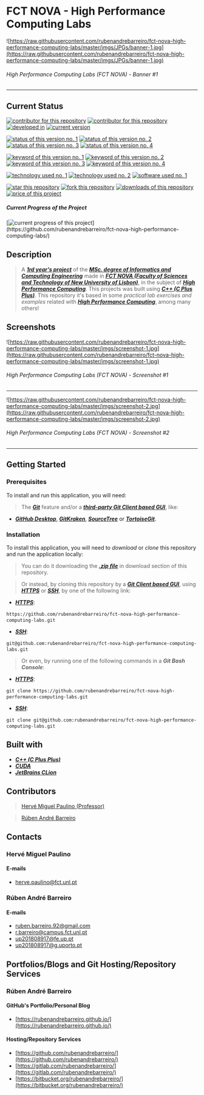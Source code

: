 # FCT NOVA - High Performance Computing Labs

![https://raw.githubusercontent.com/rubenandrebarreiro/fct-nova-high-performance-computing-labs/master/imgs/JPGs/banner-1.jpg](https://raw.githubusercontent.com/rubenandrebarreiro/fct-nova-high-performance-computing-labs/master/imgs/JPGs/banner-1.jpg)
######  High Performance Computing Labs (FCT NOVA) - Banner #1

***

## Current Status
[![contributor for this repository](https://img.shields.io/badge/contributor-herve&nbsp;miguel&nbsp;paulino-blue.svg)](https://docentes.fct.unl.pt/p161/) [![contributor for this repository](https://img.shields.io/badge/contributor-rubenandrebarreiro-blue.svg)](https://github.com/rubenandrebarreiro/) [![developed in](https://img.shields.io/badge/developed&nbsp;in-fct&nbsp;nova-blue.svg)](https://www.fct.unl.pt/)
[![current version](https://img.shields.io/badge/version-1.0-magenta.svg)](https://github.com/rubenandrebarreiro/fct-nova-high-performance-computing-labs/)

[![status of this version no. 1](https://img.shields.io/badge/status-not&nbsp;completed-orange.svg)](https://github.com/rubenandrebarreiro/fct-nova-high-performance-computing-labs/)
[![status of this version no. 2](https://img.shields.io/badge/status-not&nbsp;final-orange.svg)](https://github.com/rubenandrebarreiro/fct-nova-high-performance-computing-labs/)
[![status of this version no. 3](https://img.shields.io/badge/status-not&nbsp;stable-orange.svg)](https://github.com/rubenandrebarreiro/fct-nova-high-performance-computing-labs/)
[![status of this version no. 4](https://img.shields.io/badge/status-documented-orange.svg)](https://github.com/rubenandrebarreiro/fct-nova-high-performance-computing-labs/)

[![keyword of this version no. 1](https://img.shields.io/badge/keyword-high&nbsp;performance&nbsp;computing-brown.svg)](https://github.com/rubenandrebarreiro/fct-nova-high-performance-computing-labs/)
[![keyword of this version no. 2](https://img.shields.io/badge/keyword-systems-brown.svg)](https://github.com/rubenandrebarreiro/fct-nova-high-performance-computing-labs/)
[![keyword of this version no. 3](https://img.shields.io/badge/keyword-cuda-brown.svg)](https://github.com/rubenandrebarreiro/fct-nova-high-performance-computing-labs/)
[![keyword of this version no. 4](https://img.shields.io/badge/keyword-gpu-brown.svg)](https://github.com/rubenandrebarreiro/fct-nova-high-performance-computing-labs/)

[![technology used no. 1](https://img.shields.io/badge/built&nbsp;with-c++-red.svg)](http://www.cplusplus.com/) 
[![technology used no. 2](https://img.shields.io/badge/built&nbsp;with-cuda-red.svg)](https://developer.nvidia.com/cuda-zone) 
[![software used no. 1](https://img.shields.io/badge/software-jetbrains&nbsp;clion-gold.svg)](https://www.jetbrains.com/clion/)

[![star this repository](http://githubbadges.com/star.svg?user=rubenandrebarreiro&repo=fct-nova-high-performance-computing-labs&style=flat)](https://github.com/rubenandrebarreiro/fct-nova-high-performance-computing-labs/stargazers)
[![fork this repository](http://githubbadges.com/fork.svg?user=rubenandrebarreiro&repo=fct-nova-high-performance-computing-labs&style=flat)](https://github.com/rubenandrebarreiro/fct-nova-high-performance-computing-labs/fork)
[![downloads of this repository](https://img.shields.io/github/downloads/rubenandrebarreiro/fct-nova-high-performance-computing-labs/total.svg)](https://github.com/rubenandrebarreiro/fct-nova-high-performance-computing-labs/archive/master.zip)
[![price of this project](https://img.shields.io/badge/price-free-success.svg)](https://github.com/rubenandrebarreiro/fct-nova-high-performance-computing-labs/archive/master.zip)

##### Current Progress of the Project

[![current progress of this project](http://progressed.io/bar/20?title=&nbsp;completed&nbsp;)](https://github.com/rubenandrebarreiro/fct-nova-high-performance-computing-labs/) 


## Description

> A [**_1rd year's project_**](http://www.unl.pt/guia/2018/fct/UNLGI_getCurso?curso=935) of the [**_MSc. degree of Informatics and Computing Engineering_**](https://www.fct.unl.pt/en/education/course/integrated-master-computer-science/) made in [**_FCT NOVA (Faculty of Sciences and Technology of New University of Lisbon)_**](https://www.fct.unl.pt/), in the subject of [**_High Performance Computing_**](http://www.unl.pt/guia/2018/fct/UNLGI_getUC?uc=11165). This projects was built using [**_C++ (C Plus Plus)_**](http://www.cplusplus.com/). This repository it's based in some _practical lab exercises and examples_ related with [**_High Performance Computing_**](http://www.unl.pt/guia/2018/fct/UNLGI_getUC?uc=11165), among many others!

## Screenshots

![https://raw.githubusercontent.com/rubenandrebarreiro/fct-nova-high-performance-computing-labs/master/imgs/screenshot-1.jpg](https://raw.githubusercontent.com/rubenandrebarreiro/fct-nova-high-performance-computing-labs/master/imgs/screenshot-1.jpg)
######  High Performance Computing Labs (FCT NOVA) - Screenshot #1

***

![https://raw.githubusercontent.com/rubenandrebarreiro/fct-nova-high-performance-computing-labs/master/imgs/screenshot-2.jpg](https://raw.githubusercontent.com/rubenandrebarreiro/fct-nova-high-performance-computing-labs/master/imgs/screenshot-2.jpg)
######  High Performance Computing Labs (FCT NOVA) - Screenshot #2

***

## Getting Started

### Prerequisites
To install and run this application, you will need:
> The [**_Git_**](https://git-scm.com/) feature and/or a [**_third-party Git Client based GUI_**](https://git-scm.com/downloads/guis/), like:
* [**_GitHub Desktop_**](https://desktop.github.com/), [**_GitKraken_**](https://www.gitkraken.com/), [**_SourceTree_**](https://www.sourcetreeapp.com/) or [**_TortoiseGit_**](https://tortoisegit.org/).

### Installation
To install this application, you will need to _download_ or _clone_ this repository and run the application locally:

> You can do it downloading the [**_.zip file_**](https://github.com/rubenandrebarreiro/fct-nova-high-performance-computing-labs/archive/master.zip) in download section of this repository.

> Or instead, by cloning this repository by a [**_Git Client based GUI_**](https://git-scm.com/downloads/guis), using [**_HTTPS_**](https://en.wikipedia.org/wiki/HTTPS) or [**_SSH_**](https://en.wikipedia.org/wiki/SSH_File_Transfer_Protocol), by one of the following link:
* [**_HTTPS_**](https://en.wikipedia.org/wiki/HTTPS):
```
https://github.com/rubenandrebarreiro/fct-nova-high-performance-computing-labs.git
```
* [**_SSH_**](https://en.wikipedia.org/wiki/SSH_File_Transfer_Protocol):
```
git@github.com:rubenandrebarreiro/fct-nova-high-performance-computing-labs.git
```

> Or even, by running one of the following commands in a **_Git Bash Console_**:
* [**_HTTPS_**](https://en.wikipedia.org/wiki/HTTPS):
```
git clone https://github.com/rubenandrebarreiro/fct-nova-high-performance-computing-labs.git
```
* [**_SSH_**](https://en.wikipedia.org/wiki/SSH_File_Transfer_Protocol):
```
git clone git@github.com:rubenandrebarreiro/fct-nova-high-performance-computing-labs.git
```

## Built with
* [**_C++ (C Plus Plus)_**](http://www.cplusplus.com/)
* [**_CUDA_**](https://developer.nvidia.com/cuda-zone)
* [**_JetBrains CLion_**](https://www.jetbrains.com/clion/)

## Contributors
> [Hervé Miguel Paulino (Professor)](https://docentes.fct.unl.pt/p161/)

> [Rúben André Barreiro](https://github.com/rubenandrebarreiro/)


## Contacts

### Hervé Miguel Paulino
#### E-mails
* [herve.paulino@fct.unl.pt](mailto:herve.paulino@fct.unl.pt)

### Rúben André Barreiro
#### E-mails
* [ruben.barreiro.92@gmail.com](mailto:ruben.barreiro.92@gmail.com)
* [r.barreiro@campus.fct.unl.pt](mailto:r.barreiro@campus.fct.unl.pt)
* [up201808917@fe.up.pt](mailto:up201808917@fe.up.pt)
* [up201808917@g.uporto.pt](mailto:up201808917@g.uporto.pt)

## Portfolios/Blogs and Git Hosting/Repository Services

### Rúben André Barreiro
#### GitHub's Portfolio/Personal Blog
* [https://rubenandrebarreiro.github.io/](https://rubenandrebarreiro.github.io/)

#### Hosting/Repository Services
* [https://github.com/rubenandrebarreiro/](https://github.com/rubenandrebarreiro/)
* [https://gitlab.com/rubenandrebarreiro/](https://gitlab.com/rubenandrebarreiro/)
* [https://bitbucket.org/rubenandrebarreiro/](https://bitbucket.org/rubenandrebarreiro/)

